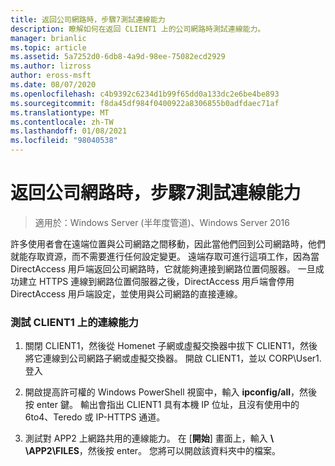 ```yaml
---
title: 返回公司網路時，步驟7測試連線能力
description: 瞭解如何在返回 CLIENT1 上的公司網路時測試連線能力。
manager: brianlic
ms.topic: article
ms.assetid: 5a7252d0-6db8-4a9d-98ee-75082ecd2929
ms.author: lizross
author: eross-msft
ms.date: 08/07/2020
ms.openlocfilehash: c4b9392c6234d1b99f65dd0a133dc2e6be4be893
ms.sourcegitcommit: f8da45df984f0400922a8306855b0adfdaec71af
ms.translationtype: MT
ms.contentlocale: zh-TW
ms.lasthandoff: 01/08/2021
ms.locfileid: "98040538"
---
```

# <a name="step-7-test-connectivity-when-returning-to-the-corpnet"></a>返回公司網路時，步驟7測試連線能力

>適用於：Windows Server (半年度管道)、Windows Server 2016

許多使用者會在遠端位置與公司網路之間移動，因此當他們回到公司網路時，他們就能存取資源，而不需要進行任何設定變更。 遠端存取可進行這項工作，因為當 DirectAccess 用戶端返回公司網路時，它就能夠連接到網路位置伺服器。 一旦成功建立 HTTPS 連線到網路位置伺服器之後，DirectAccess 用戶端會停用 DirectAccess 用戶端設定，並使用與公司網路的直接連線。

### <a name="test-connectivity-on-client1"></a>測試 CLIENT1 上的連線能力

1. 關閉 CLIENT1，然後從 Homenet 子網或虛擬交換器中拔下 CLIENT1，然後將它連線到公司網路子網或虛擬交換器。 開啟 CLIENT1，並以 CORP\User1. 登入

2. 開啟提高許可權的 Windows PowerShell 視窗中，輸入 **ipconfig/all**，然後按 enter 鍵。 輸出會指出 CLIENT1 具有本機 IP 位址，且沒有使用中的6to4、Teredo 或 IP-HTTPS 通道。

3. 測試對 APP2 上網路共用的連線能力。 在 [**開始**] 畫面上，輸入 <strong> \\ \APP2\FILES</strong>，然後按 enter。 您將可以開啟該資料夾中的檔案。



